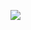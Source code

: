 [![](http://img.youtube.com/vi/x3eDmtyRgK0/0.jpg)](https://www.youtube.com/watch?v=x3eDmtyRgK0&list=PLb6UbFXBdbCrvdXVgY_3jp5swtvW24fYv&index=1)
